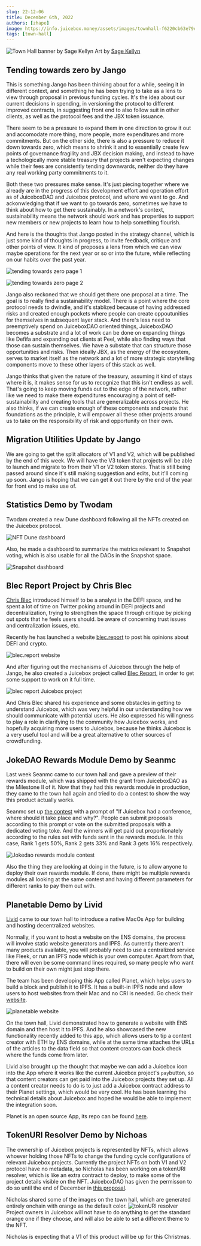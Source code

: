 ```yaml
---
slug: 22-12-06
title: December 6th, 2022
authors: [zhape]
image: https://info.juicebox.money/assets/images/townhall-f6220cb63e79e62f790a0ba4a041c68c.webp
tags: [town-hall]
---
```


![Town Hall banner by Sage Kellyn](/img/townhall.webp) 
Art by [Sage Kellyn](https://twitter.com/SageKellyn)

## Tending towards zero by Jango

This is something Jango has been thinking about for a while, seeing it in different context, and something he has been trying to take as a lens to view through proposal in previous funding cycles. It's the idea about our current decisions in spending, in versioning the protocol to different improved contracts, in suggesting front end to also follow suit in other clients, as well as the protocol fees and the JBX token issuance.

There seem to be a pressure to expand them in one direction to grow it out and accomodate more thing, more people, more expenditures and more commitments. But on the other side, there is also a pressure to reduce it down towards zero, which means to shrink it and to essentially create few points of governance fragility and JBX decision making, and instead to have a techologically more stable treasury that projects aren't expecting changes while their fees are consistently tending downwards, neither do they have any real working party commitments to it.

Both these two pressures make sense.  It's just piecing together where we already are in the progress of this development effort and operation effort as of JuiceboxDAO and Juicebox protocol, and where we want to go. And ackonwledging that if we want to go towards zero, sometimes we have to think about how to get there sustainably. In a network's context, sustainability means the network should work and has properties to support new members or new projects to learn how to help something flourish.

And here is the thoughts that Jango posted in the strategy channel, which is just some kind of thoughts in progress, to invite feedback, critique and other points of view. It kind of proposes a lens from which we can view maybe operations for the next year or so or into the future, while reflecting on our habits over the past year.

![tending towards zero page 1](tending1.webp)

![tending towards zero page 2](tending2.webp)

Jango also reckoned that we should get there one proposal at a time.  The goal is to really find a sustainability model. There is a point where the core protocol needs to dwindle, and it's stablized because of having addressed risks and created enough pockets where people can create oppoutunities for themselves in subsequent layer stack. And there's less need to preemptively spend on JuiceboxDAO oriented things, JuiceboxDAO becomes a substrate and a lot of work can be done on expanding things like Defifa and expanding out clients at Peel, while also finding ways that those can sustain themselves. We have a substate that can structure those opportunities and risks. Then ideally JBX, as the energy of the ecosystem, serves to market itself as the network and a lot of more strategic storytelling components move to these other layers of this stack as well.

Jango thinks that given the nature of the treasury, assuming it kind of stays where it is, it makes sense for us to recognize that this isn't endless as well. That's going to keep moving funds out to the edge of the network, rather like we need to make there expenditures encouraging a point of self-sustainability and creating tools that are generalizable across projects. He also thinks, if we can create enough of these components and create that foundations as the principle, it will empower all these other projects around us to take on the responsibility of risk and opportunity on their own.

##  Migration Utilities Update by Jango

We are going to get the split allocators of V1 and V2, which will be published by the end of this week. We will have the V3 token that projects will be able to launch and migrate to from their V1 or V2 token stores. That is still being passed around since it's still making suggestion and edits, but it'll coming up soon. Jango is hoping that we can get it out there by the end of the year for front end to make use of.

## Statistics Demo by Twodam

Twodam created a new Dune dashboard following all the NFTs created on the Juicebox protocol.

![NFT Dune dashboard](NFT_dashboard.webp)


Also, he made a dashboard to summarize the metrics relevant to Snapshot voting, which is also usable for all the DAOs in the Snapshot space.

![Snapshot dashboard](Snapshot_dashboard.webp)


## Blec Report Project by Chris Blec

[Chris Blec](https://twitter.com/chrisblec) introduced himself to be a analyst in the DEFI space, and he spent a lot of time on Twitter poking around in DEFI projects and decentralization, trying to strengthen the space through critique by picking out spots that he feels users should. be aware of concerning trust issues and centralization issues, etc.

Recently he has launched a website [blec.report](https://blec.report/) to post his opinions about DEFI and crypto. 

![blec.report website](blec_report_website.webp)

And after figuring out the mechanisms of Juicebox through the help of Jango, he also created a Juicebox project called [Blec Report](https://juicebox.money/@blecreport), in order to get some support to work on it full time.

![blec report Juicebox project](blec_report_project.webp) 

And Chris Blec shared his experience and some obstacles in getting to understand Juicebox, which was very helpful in our understanding how we should communicate with potential users. He also expressed his willingness to play a role in clarifying to the community how Juicebox works, and hopefully acquiring more users to Juicebox, because he thinks Juicebox is a very useful tool and will be a great alternative to other sources of crowdfunding. 

## JokeDAO Rewards Module Demo by Seanmc

Last week Seanmc came to our town hall and gave a preview of their rewards module, which was shipped with the grant from JuiceboxDAO as the Milestone II of it. Now that they had this rewards module in production, they came to the town hall again and tried to do a contest to show the way this product actually works.

Seanmc set up [the contest](https://www.jokedao.io/contest/polygon/0x177D12eFe658CCADAacf4F735aa14F18d4Df3645/rules) with a prompt of "If Juicebox had a conference, where should it take place and why?".  People can submit proposals according to this prompt or vote on the submitted proposals with a dedicated voting toke. And the winners will get paid out proportionately according to the rules set with funds sent in the rewards module. In this case, Rank 1 gets 50%, Rank 2 gets 33% and Rank 3 gets 16% respectively. 

![Jokedao rewards module contest](jokedao_contest.webp)

Also the thing they are looking at doing in the future, is to allow anyone to deploy their own rewards module. If done, there might be multiple rewards modules all looking at the same contest and having different parameters for different ranks to pay them out with.

## Planetable Demo by Livid

[Livid](https://twitter.com/Livid) came to our town hall to introduce a native MacOs App for building and hosting decentralized websites.

Normally, if you want to host a website on the ENS domains, the process will involve static website generators and IPFS.  As currently there aren't many products available, you will probably need to use a centralized service like Fleek, or run an IPFS node which is your own computer. Apart from that, there will even be some command lines required, so many people who want to build on their own might just stop there.

The team has been developing this App called Planet, which helps users to build a block and publish it to IPFS. It has a built-in IPFS node and allow users to host websites from their Mac and no CRI is needed. Go check their [website](https://www.planetable.xyz/).

![planetable website](planetable_xyz.webp)

On the town hall, Livid demonstrated how to generate a website with ENS domain and then host it to IPFS. And he also showcased the new functionality recently added to this app, which allows users to tip a content creator with ETH by ENS domains, while at the same time attaches the URLs of the articles to the data field so that content creators can back check where the funds come from later.

Livid also brought up the thought that maybe we can add a Juicebox icon into the App where it works like the current Juicebox project's `pay`button, so that content creators can get paid into the Juicebox projects they set up.  All a content creator needs to do is to just add a Juicebox contract address to their Planet settings, which would be very cool.  He has been learning the technical details about Juicebox and hoped he would be able to implement the integration soon.

Planet is an open source App, its repo can be found [here]( https://github.com/Planetable/Planet).

## TokenURI Resolver Demo by Nichoas

The ownership of Juicebox projects is represented by NFTs, which allows whoever holding those NFTs to change the funding cycle configurations of relevant Juicebox projects. Currently the project NFTs on both V1 and V2 protocol have no metadata, so Nicholas has been working on a tokenURI resolver, which is like an extra contract to deploy, to make some of the project details visible on the NFT. JuiceboxDAO has given the permisson to do so until the end of December in [this proposal](https://juicetool.xyz/snapshot/jbdao.eth/proposal/0x44ca6ed9c0ea0bcaac4a6cc96127de3185e2eac2cf1a8b47c2f026680a6c6c4c). 

Nicholas shared some of the images on the town hall, which are generated entirely onchain with orange as the default color.
![tokenURI resolver](tokenURI_resolver.webp)
Project owners in Juicebox will not have to do anything to get the standard orange one if they choose, and will also be able to set a different theme to the NFT.

Nicholas is expecting that a V1 of this product will be up for this Christmas.

